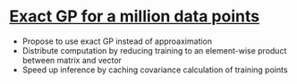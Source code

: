 # [Exact GP for a million data points](https://arxiv.org/pdf/1903.08114.pdf)


* Propose to use exact GP instead of approaximation
* Distribute computation by reducing training to an element-wise product between matrix and vector
* Speed up inference by caching covariance calculation of training points
